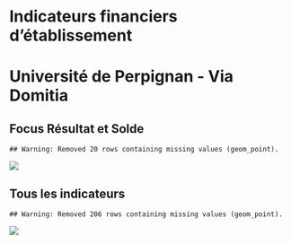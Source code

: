 Indicateurs financiers d’établissement
================

# Université de Perpignan - Via Domitia

## Focus Résultat et Solde

    ## Warning: Removed 20 rows containing missing values (geom_point).

![](université_de_perpignan___via_domitia_files/figure-gfm/etab.focus-1.png)<!-- -->

## Tous les indicateurs

    ## Warning: Removed 206 rows containing missing values (geom_point).

![](université_de_perpignan___via_domitia_files/figure-gfm/etab-1.png)<!-- -->
